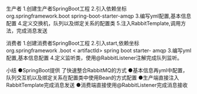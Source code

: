 生产者
  1.创建生产者SpringBoot工程
  2.引入依赖坐标
  <dependency>
  <groupld> org.springframework.boot</groupld>
  <artifactld> spring-boot-starter-amqp </artifactld>
  </dependency>
3.编写yml配置,基本信息配置
4.定义交换机，队列以及绑定关系的配置类
5.注入RabbitTemplate,调用方法，完成消息发送

消费者
1.创建消费者SpringBoot工程
2.引入start,依赖坐标
<dependency>
<groupld> org.springframework .boot</groupld>
< artifactld> spring boot starter- amqp</artifactld>
</dependency>
3.编写yml配置,基本信息配置
4.定义监听类，使用@RabbitListener注解完成队列监听。

小结
●SpringBoot提供 了快速整合RabbitMQ的方式
●基本信息再yml中配置，队列交互机以及绑定关系在配置类中使用Bean的方式配置
●生产端直接注入 RabbitTemplate完成消息发送
●消费端直接使用@RabbitListener完成消息接收
